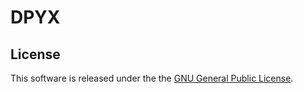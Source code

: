# DPYX

## License

This software is released under the the [GNU General Public License][gpl-licence].

[gpl-licence]: LICENSE
